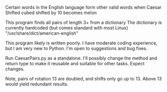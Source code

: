 Certain words in the English language form other valid words when Caesar Shifted
cubed shifted by 10 becomes melon

This program finds all pairs of length 3+ from a dictionary 
The dictionary is currently hardcoded (but comes standard with most Linux)
"/usr/share/dict/american-english"

This program likely is written poorly. I have moderate coding experience, 
but I am very new to Python. 
I'm open to suggestions and bug fixes. 

Run CaesarPairs.py as a standalone. 
I'll possibly change the method and return type to make it reusable and 
suitable for other tasks. Expect changes. 

Note, pairs of rotation 13 are doubled, and shifts only go up to 13.
Above 13 would yield redundant results. 
